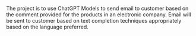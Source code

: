 The project is to use ChatGPT Models to send email to customer based on the comment provided for the products in an electronic company.
Email will be sent to customer based on text completion techniques appropriately based on the language preferred.
